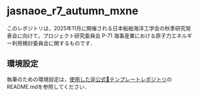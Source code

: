 # jasnaoe_r7_autumn_mxne

このレポジトリは，2025年11月に開催される日本船舶海洋工学会の秋季研究発表会に向けて，プロジェクト研究委員会 P-71 海事産業における原子力エネルギー利用検討委員会に関するものです．

## 環境設定

執筆のための環境設定は，[使用した非公式:pink_heart:テンプレートレポジトリ](https://github.com/taiga4112/jasnaoe_template_typst)のREADME.mdを参照してください．

